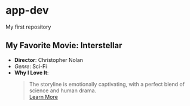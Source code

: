 # app-dev
My first repository

## My Favorite Movie: Interstellar
- **Director**: Christopher Nolan  
- _Genre_: Sci-Fi  
- **Why I Love It**:  
  > The storyline is emotionally captivating, with a perfect blend of science and human drama.  
  [Learn More](https://www.imdb.com/title/tt0816692/)
